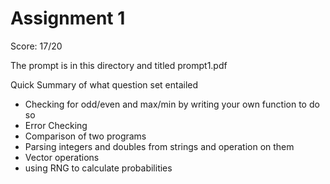 # Assignment 1

Score: 17/20

The prompt is in this directory and titled prompt1.pdf 

Quick Summary of what question set entailed

- Checking for odd/even and max/min by writing your own function to do so
- Error Checking
- Comparison of two programs
- Parsing integers and doubles from strings and operation on them
- Vector operations
- using RNG to calculate probabilities